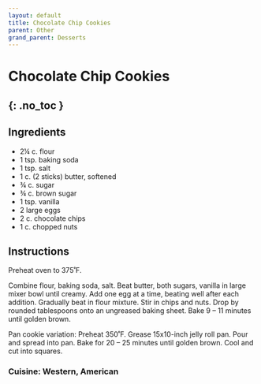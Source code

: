 ```yaml
---
layout: default
title: Chocolate Chip Cookies
parent: Other
grand_parent: Desserts
---
```


# Chocolate Chip Cookies
{: .no_toc }
---

## Ingredients

<ul>
	<li>2¼ c. flour</li>
	<li>1 tsp. baking soda</li>
	<li>1 tsp. salt</li>
	<li>1 c. (2 sticks) butter, softened</li>
	<li>¾ c. sugar</li>
	<li>¾ c. brown sugar</li>
	<li>1 tsp. vanilla</li>
	<li>2 large eggs</li>
	<li>2 c. chocolate chips</li>
	<li>1 c. chopped nuts</li>
</ul>


## Instructions
Preheat oven to 375˚F.

Combine flour, baking soda, salt. Beat butter, both sugars, vanilla in large mixer bowl until creamy. Add one egg at a time, beating well after each addition. Gradually beat in flour mixture. Stir in chips and nuts. Drop by rounded tablespoons onto an ungreased baking sheet. Bake 9 – 11 minutes until golden brown.

Pan cookie variation: Preheat 350˚F. Grease 15x10-inch jelly roll pan. Pour and spread into pan. Bake for 20 – 25 minutes until golden brown. Cool and cut into squares.

### Cuisine: Western, American